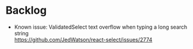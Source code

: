# Backlog

- Known issue: ValidatedSelect text overflow when typing a long search string  
  https://github.com/JedWatson/react-select/issues/2774
